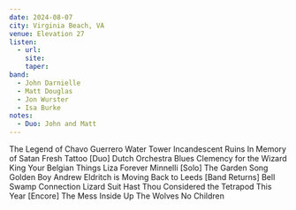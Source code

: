 ```yaml
---
date: 2024-08-07
city: Virginia Beach, VA
venue: Elevation 27
listen:
  - url: 
    site: 
    taper: 
band:
  - John Darnielle
  - Matt Douglas
  - Jon Wurster
  - Isa Burke
notes:
  - Duo: John and Matt
---
```

The Legend of Chavo Guerrero
Water Tower
Incandescent Ruins
In Memory of Satan
Fresh Tattoo
[Duo]
Dutch Orchestra Blues
Clemency for the Wizard King
Your Belgian Things
Liza Forever Minnelli
[Solo]
The Garden Song
Golden Boy
Andrew Eldritch is Moving Back to Leeds
[Band Returns]
Bell Swamp Connection
Lizard Suit
Hast Thou Considered the Tetrapod
This Year
[Encore]
The Mess Inside
Up The Wolves
No Children
